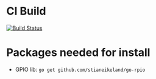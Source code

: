 # CI Build

[![Build Status](https://travis-ci.com/JakubOboza/sun.svg?branch=master)](https://travis-ci.com/JakubOboza/sun)

# Packages needed for install

* GPIO lib: `go get github.com/stianeikeland/go-rpio`
